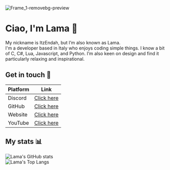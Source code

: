 ![Frame_1-removebg-preview](https://user-images.githubusercontent.com/79053058/185082818-85a195a3-b3c4-416f-b3c0-19b51c39bb4a.png)


# Ciao, I'm Lama 👋 
My nickname is ItzEndah, but I’m also known as Lama.  
I'm a developer based in Italy who enjoys coding simple things. I know a bit of C, C#, Lua, Javascript, and Python. I’m also keen on design and find it particularly relaxing and inspirational. 


## Get in touch 💬
| Platform  | Link |
| ------------- | ------------- |
| Discord | [Click here](https://discordapp.com/users/546748662361882634) |
| GitHub | [Click here](https://github.com/ItzEndah) |
| Website | [Click here](https://sites.google.com/view/ec-rp) |
| YouTube | [Click here](https://www.youtube.com/channel/UCCD22Gp8GsSq01PHHKFnSZw) |


## My stats 📊
![Lama's GitHub stats](https://github-readme-stats.vercel.app/api?username=ItzEndah&show_icons=true&bg_color=00000000&border_color=d0d7de&title_color=5865F2&icon_color=5865F2&text_color=8e97a1)  
![Lama's Top Langs](https://github-readme-stats.vercel.app/api/top-langs/?username=ItzEndah&show_icons=true&bg_color=00000000&border_color=d0d7de&title_color=5865F2&text_color=8e97a1&layout=compact&card_width=446)
